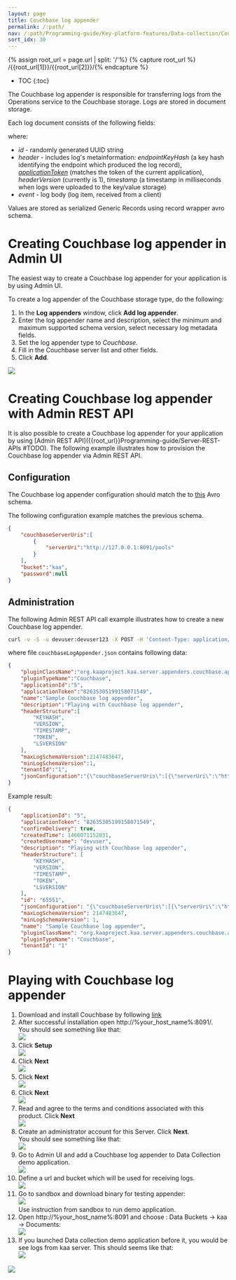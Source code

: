 ```yaml
---
layout: page
title: Couchbase log appender
permalink: /:path/
nav: /:path/Programming-guide/Key-platform-features/Data-collection/Couchbase-log-appender
sort_idx: 30
---
```


{% assign root_url = page.url | split: '/'%}
{% capture root_url  %} /{{root_url[1]}}/{{root_url[2]}}/{% endcapture %}

* TOC
{:toc}

The Couchbase log appender is responsible for transferring logs from the Operations service to the Couchbase storage. Logs are stored in document storage.

Each log document consists of the following fields:  

where:

* <i>id</i> - randomly generated UUID string
* <i>header</i> - includes log's metainformation: <i>endpointKeyHash</i> (a key hash identifying the endpoint which produced the log record), 
<i>[applicationToken]({{root_url}}Glossary)</i> (matches the token of the current application), <i>headerVersion</i> (currently is 1), <i>timestamp</i> (a timestamp in milliseconds
when logs were uploaded to the key/value storage)
* <i>event</i> - log body (log item, received from a client)

Values are stored as serialized Generic Records using record wrapper avro schema.

# Creating Couchbase log appender in Admin UI

The easiest way to create a Couchbase log appender for your application is by using Admin UI.

To create a log appender of the Couchbase storage type, do the following:

1. In the <b>Log appenders</b> window, click <b>Add log appender</b>.
2. Enter the log appender name and description, select the minimum and maximum supported schema version, select necessary log metadata fields.
3. Set the log appender type to <i>Couchbase</i>.
4. Fill in the Couchbase server list and other fields.
5. Click <b>Add</b>.

<img src="attach/create-couchbase-log-appende.png">

# Creating Couchbase log appender with Admin REST API

It is also possible to create a Couchbase log appender for your application by using [Admin REST API]({{root_url}}Programming-guide/Server-REST-APIs #TODO).
The following example illustrates how to provision the Couchbase log appender via Admin REST API.

## Configuration

The Couchbase log appender configuration should match the to
[this](https://github.com/kaaproject/kaa/blob/master/server/appenders/couchbase-appender/src/main/avro/couchbase-appender-config.avsc) Avro schema.

The following configuration example matches the previous schema.

```json
{
    "couchbaseServerUris":[
        {
            "serverUri":"http://127.0.0.1:8091/pools"
        }
    ],
    "bucket":"kaa",
    "password":null
}
```

## Administration

The following Admin REST API call example illustrates how to create a new Couchbase log appender.

```bash
curl -v -S -u devuser:devuser123 -X POST -H 'Content-Type: application/json' -d @couchbaseLogAppender.json "http://localhost:8080/kaaAdmin/rest/api/logAppender" | python -mjson.tool
```
where file ```couchbaseLogAppender.json``` contains following data:

```json
{
    "pluginClassName":"org.kaaproject.kaa.server.appenders.couchbase.appender.CouchbaseLogAppender",
    "pluginTypeName":"Couchbase",
    "applicationId":"5",
    "applicationToken":"82635305199158071549",
    "name":"Sample Couchbase log appender",
    "description":"Playing with Couchbase log appender",
    "headerStructure":[
        "KEYHASH",
        "VERSION",
        "TIMESTAMP",
        "TOKEN",
        "LSVERSION"
    ],
    "maxLogSchemaVersion":2147483647,
    "minLogSchemaVersion":1,
    "tenantId":"1",
    "jsonConfiguration":"{\"couchbaseServerUris\":[{\"serverUri\":\"http://127.0.0.1:8091/pools\"}],\"bucket\":\"kaa\",\"password\":{\"string\":\"\"}}"
}
```

Example result:

```json
{
    "applicationId": "5",
    "applicationToken": "82635305199158071549",
    "confirmDelivery": true,
    "createdTime": 1466071152031,
    "createdUsername": "devuser",
    "description": "Playing with Couchbase log appender",
    "headerStructure": [
        "KEYHASH",
        "VERSION",
        "TIMESTAMP",
        "TOKEN",
        "LSVERSION"
    ],
    "id": "65551",
    "jsonConfiguration": "{\"couchbaseServerUris\":[{\"serverUri\":\"http://127.0.0.1:8091/pools\"}],\"bucket\":\"kaa\",\"password\":{\"string\":\"\"}}",
    "maxLogSchemaVersion": 2147483647,
    "minLogSchemaVersion": 1,
    "name": "Sample Couchbase log appender",
    "pluginClassName": "org.kaaproject.kaa.server.appenders.couchbase.appender.CouchbaseLogAppender",
    "pluginTypeName": "Couchbase",
    "tenantId": "1"
}
```

# Playing with Couchbase log appender

1. Download and install Couchbase by following [link](http://developer.couchbase.com/documentation/server/current/getting-started/installing.html#installing)
2. After successful installation open http://%your_host_name%:8091/. <br/>
You should see something like that: <br/>
<img src="attach/couchbase-start.png"> <br/>
3. Click **Setup** <br/>
<img src="attach/couchbase-start-next.png"> <br/>
4. Click **Next** <br/>
<img src="attach/couchbase-start-next2.png"> <br/>
5. Click **Next** <br/>
<img src="attach/couchbase-start-next3.png"> <br/>
6. Click **Next** <br/>
<img src="attach/couchbase-start-next4.png"> <br/>
7. Read and agree to the terms and conditions associated with this product. Click **Next** <br/>
<img src="attach/couchbase-start-next5.png"> <br/>
8. Create an administrator account for this Server. Click **Next**. <br/>
You should see something like that: <br/>
<img src="attach/couchbase-8091.png"> <br/>
9. Go to Admin UI and add a Couchbase log appender to Data Collection demo application. <br/>
<img src="attach/add-couchbase-log-appender.png"> <br/>
10. Define a url and bucket which will be used for receiving logs. <br/>
<img src="attach/define-url.png"> <br/>
11. Go to sandbox and download binary for testing appender: <br/>
<img src="attach/data-collection-demo-in-sandbox.png"> <br/>
Use instruction from sandbox to run demo application. <br/>
12. Open http://%your_host_name%:8091 and choose : Data Buckets -> kaa -> Documents: <br/>
<img src="attach/data-buckets-default-documents.png"> <br/>
13. If you launched Data collection demo application before it, you would be see logs from kaa server. This should seems like that: <br/>
<img src="attach/logs-from-kaa-server1.png"> <br/>
<img src="attach/logs-from-kaa-server2.png">
